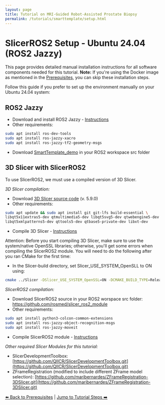```yaml
---
layout: page
title: Tutorial on MRI-Guided Robot-Assisted Prostate Biopsy
permalink: /tutorials/smarttemplate/setup.html
---
```


# SlicerROS2 Setup - Ubuntu 24.04 (ROS2 Jazzy)

This page provides detailed manual installation instructions for all software components needed for this tutorial. **Note:** If you're using the Docker image as mentioned in the [Prerequisites](prerequisites.html), you can skip these installation steps.

Follow this guide if you prefer to set up the environment manually on your Ubuntu 24.04 system:

## ROS2 Jazzy

- Download and install ROS2 Jazzy - [Instructions](https://docs.ros.org/en/jazzy/Installation/Ubuntu-Install-Debs.html)
- Other requirements:

```bash
sudo apt install ros-dev-tools
sudo apt install ros-jazzy-xacro
sudo apt install ros-jazzy-tf2-geometry-msgs
```

- Download [SmartTemplate_demo](https://github.com/maribernardes/ros2_smart_template_demo) in your ROS2 workspace src folder

## 3D Slicer with SlicerROS2

To use SlicerROS2, we must use a compiled version of 3D Slicer.

_3D Slicer compilation:_

- Download [3D Slicer source code](https://github.com/Slicer/Slicer.git) (v. 5.9.0)
- Other requirements:

```bash
sudo apt update && sudo apt install git git-lfs build-essential \
libqt5x11extras5-dev qtmultimedia5-dev libqt5svg5-dev qtwebengine5-dev \
libqt5xmlpatterns5-dev qttools5-dev qtbase5-private-dev libxt-dev
```

- Compile 3D Slicer - [Instructions](https://slicer.readthedocs.io/en/latest/developer_guide/build_instructions/linux.html#build-slicer)
    
Attention: Before you start compiling 3D Slicer, make sure to use the system/native OpenSSL libraries; otherwise, you'll get some errors when compiling the SlicerROS2 module. You will need to do the following after you ran CMake for the first time:

- In the Slicer-build directory, set Slicer_USE_SYSTEM_OpenSLL to ON using:

```bash
cmake ../Slicer -DSlicer_USE_SYSTEM_OpenSSL=ON -DCMAKE_BUILD_TYPE=Release
```

_SlicerROS2 compilation:_

- Download SlicerROS2 source in your ROS2 worspace src folder: <https://github.com/rosmed/slicer_ros2_module>
- Other requirements:

```bash
sudo apt install python3-colcon-common-extensions
sudo apt install ros-jazzy-object-recognition-msgs
sudo apt install ros-jazzy-moveit
```

- Compile SlicerROS2 module - [Instructions](https://slicer-ros2.readthedocs.io/en/latest/pages/gettingstarted.html#compilation)

_Other required Slicer Modules for this tutorial:_

- SlicerDevelopmentToolbox: [https://github.com/QIICR/SlicerDevelopmentToolbox.git](https://github.com/QIICR/SlicerDevelopmentToolbox.git)
- ZFrameRegistration (modified to include different ZFrame model selection): [https://github.com/maribernardes/ZFrameRegistration-3DSlicer.git](https://github.com/maribernardes/ZFrameRegistration-3DSlicer.git)

[⬅️ Back to Prerequisites](prerequisites.html) | [Jump to Tutorial Steps ➡️](tutorial_steps.html)
